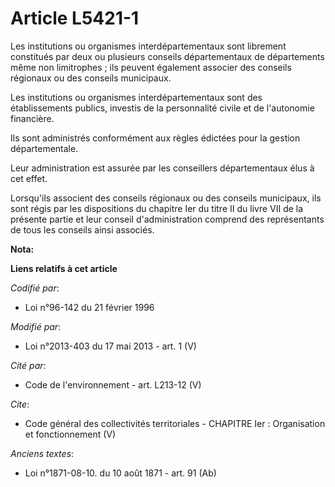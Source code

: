 # Article L5421-1

Les institutions ou organismes interdépartementaux sont librement constitués par deux ou plusieurs conseils départementaux de
départements même non limitrophes ; ils peuvent également associer des conseils régionaux ou des conseils municipaux. 

Les institutions ou organismes interdépartementaux sont des établissements publics, investis de la personnalité civile et de
l'autonomie financière. 

Ils sont administrés conformément aux règles édictées pour la gestion départementale. 

Leur administration est assurée par les conseillers départementaux élus à cet effet. 

Lorsqu'ils associent des conseils régionaux ou des conseils municipaux, ils sont régis par les dispositions du chapitre Ier
du titre II du livre VII de la présente partie et leur conseil d'administration comprend des représentants de tous les
conseils ainsi associés.

**Nota:**



**Liens relatifs à cet article**

_Codifié par_:

  - Loi n°96-142 du 21 février 1996

_Modifié par_:

  - Loi n°2013-403 du 17 mai 2013 - art. 1 (V)

_Cité par_:

  - Code de l'environnement - art. L213-12 (V)

_Cite_:

  - Code général des collectivités territoriales -  CHAPITRE Ier : Organisation et fonctionnement (V)

_Anciens textes_:

  - Loi n°1871-08-10. du 10 août 1871 - art. 91 (Ab)
